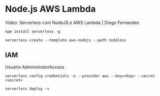 # Node.js AWS Lambda

Video: Serverless com NodeJS e AWS Lambda | Diego Fernandes

```console
npm install serverless -g

serverless create --template aws-nodejs --path nodeless
```

## IAM

Usuário AdministratorAccess 

```console
serverless config credentials -o --provider aws --key=<key> --secret <secret>

serverless deploy -v
```